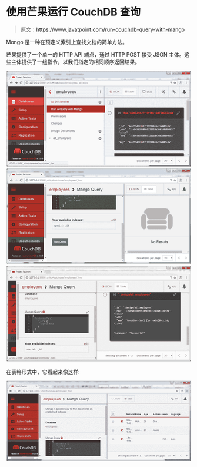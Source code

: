 # 使用芒果运行 CouchDB 查询

> 原文：<https://www.javatpoint.com/run-couchdb-query-with-mango>

Mongo 是一种在预定义索引上查找文档的简单方法。

芒果提供了一个单一的 HTTP API 端点，通过 HTTP POST 接受 JSON 主体。这些主体提供了一组指令，以我们指定的相同顺序返回结果。

![Run couchdb query with mango 1](img/ba690c79861ca6ad1188163f018a3987.png)
![Run couchdb query with mango 2](img/66447d044ed13a0767bf7ca9992a81bb.png)
![Run couchdb query with mango 3](img/4e4825a946f3a6a04937e0c503b77c3a.png)

在表格形式中，它看起来像这样:

![Run couchdb query with mango 4](img/e107686b7fc5535765dfee06660519ef.png)